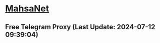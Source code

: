
# [MahsaNet](https://t.me/mahsa_net)
## Free Telegram Proxy (Last Update: 2024-07-12 09:39:04)

    